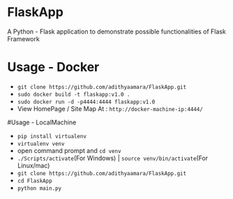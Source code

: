 # FlaskApp
A Python - Flask application to demonstrate possible functionalities of Flask Framework 

# Usage - Docker
 - `git clone https://github.com/adithyaamara/FlaskApp.git`
 - `sudo docker build -t flaskapp:v1.0 .`
 - `sudo docker run -d -p4444:4444 flaskapp:v1.0`
 - View HomePage / Site Map At : `http://docker-machine-ip:4444/`

#Usage - LocalMachine
 - `pip install virtualenv`
 - `virtualenv venv`
 - open command prompt and `cd venv`
 - `./Scripts/activate`(For Windows) | `source venv/bin/activate`(For Linux/mac)
 - `git clone https://github.com/adithyaamara/FlaskApp.git`
 - `cd FlaskApp`
 - `python main.py`
